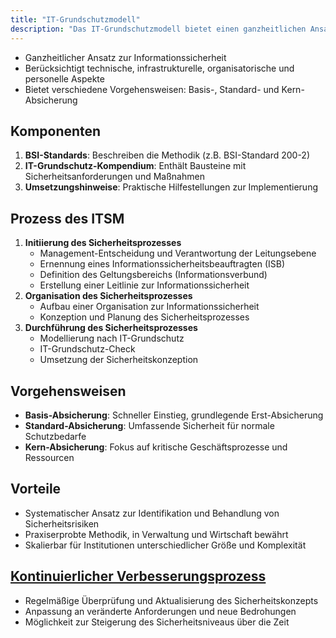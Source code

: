 ```yaml
---
title: "IT-Grundschutzmodell"
description: "Das IT-Grundschutzmodell bietet einen ganzheitlichen Ansatz zur Informationssicherheit mit technischen, organisatorischen und personellen Maßnahmen. Es umfasst Basis-, Standard- und Kern-Absicherung sowie kontinuierliche Verbesserungsprozesse."
---
```


- Ganzheitlicher Ansatz zur Informationssicherheit
- Berücksichtigt technische, infrastrukturelle, organisatorische und personelle Aspekte
- Bietet verschiedene Vorgehensweisen: Basis-, Standard- und Kern-Absicherung

## Komponenten
1. **BSI-Standards**: Beschreiben die Methodik (z.B. BSI-Standard 200-2)
2. **IT-Grundschutz-Kompendium**: Enthält Bausteine mit Sicherheitsanforderungen und Maßnahmen
3. **Umsetzungshinweise**: Praktische Hilfestellungen zur Implementierung

## Prozess des ITSM
1. **Initiierung des Sicherheitsprozesses**
   - Management-Entscheidung und Verantwortung der Leitungsebene
   - Ernennung eines Informationssicherheitsbeauftragten (ISB)
   - Definition des Geltungsbereichs (Informationsverbund)
   - Erstellung einer Leitlinie zur Informationssicherheit
2. **Organisation des Sicherheitsprozesses**
   - Aufbau einer Organisation zur Informationssicherheit
   - Konzeption und Planung des Sicherheitsprozesses
3. **Durchführung des Sicherheitsprozesses**
   - Modellierung nach IT-Grundschutz
   - IT-Grundschutz-Check
   - Umsetzung der Sicherheitskonzeption

## Vorgehensweisen
- **Basis-Absicherung**: Schneller Einstieg, grundlegende Erst-Absicherung
- **Standard-Absicherung**: Umfassende Sicherheit für normale Schutzbedarfe
- **Kern-Absicherung**: Fokus auf kritische Geschäftsprozesse und Ressourcen

## Vorteile
- Systematischer Ansatz zur Identifikation und Behandlung von Sicherheitsrisiken
- Praxiserprobte Methodik, in Verwaltung und Wirtschaft bewährt
- Skalierbar für Institutionen unterschiedlicher Größe und Komplexität

## [Kontinuierlicher Verbesserungsprozess](/open-fidup/lerninhalte/Kontinuierlicher-Verbesserungsprozess)
- Regelmäßige Überprüfung und Aktualisierung des Sicherheitskonzepts
- Anpassung an veränderte Anforderungen und neue Bedrohungen
- Möglichkeit zur Steigerung des Sicherheitsniveaus über die Zeit

